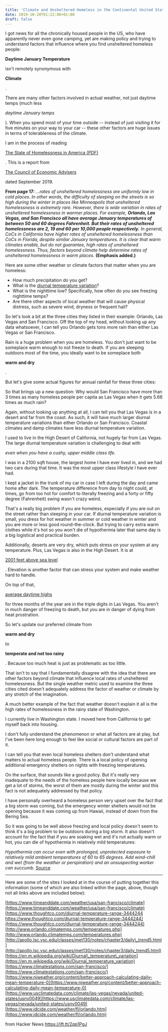```yaml
---
title: 'Climate and Unsheltered Homeless in the Continental United States'
date: 2019-10-20T01:22:00+01:00
draft: false
---
```


I got news for all the chronically housed people in the US, who have apparently never even gone camping, yet are making policy and trying to understand factors that influence where you find unsheltered homeless people:

**Daytime January Temperature**

isn't remotely synonymous with

**Climate**

.

There are many other factors involved in actual weather, not just daytime temps (much less

_daytime January temps_

). When you spend most of your time outside -- instead of just visiting it for five minutes on your way to your car -- these other factors are huge issues in terms of tolerableness of the climate.

I am in the process of reading

[The State of Homelessness in America (PDF)](https://www.whitehouse.gov/wp-content/uploads/2019/09/The-State-of-Homelessness-in-America.pdf)

. This is a report from

[The Council of Economic Advisers](https://www.whitehouse.gov/cea/)

dated September 2019.

**From page 17:** _...rates of unsheltered homelessness are uniformly low in cold places. In other words, the difficulty of sleeping on the streets is so high during the winter in places like Minneapolis that unsheltered homelessness is extremely rare. However, there is wide variation in rates of unsheltered homelessness in warmer places. For example, **Orlando, Las Vegas, and San Francisco all have average January temperatures of between 50 and 60 degrees Fahrenheit. But their rates of unsheltered homelessness are 2, 19 and 60 per 10,000 people respectively.** In general, CoCs in California have higher rates of unsheltered homelessness than CoCs in Florida, despite similar January temperatures. It is clear that warm climates enable, but do not guarantee, high rates of unsheltered homelessness. Thus, factors beyond climate help determine rates of unsheltered homelessness in warm places._ **(Emphasis added.)**

Here are some other weather or climate factors that matter when you are homeless:

*   How much precipitation do you get?
*   What is the [diurnal temperature variation](https://en.m.wikipedia.org/wiki/Diurnal_temperature_variation)?
*   What is the nighttime low? Specifically, how often do you see freezing nighttime temps?
*   Are there other aspects of local weather that will cause physical distress, such as severe wind, dryness or frequent hail?

So let's look a bit at the three cities they listed in their example: Orlando, Las Vegas and San Francisco. Off the top of my head, without looking up any data whatsoever, I can tell you Orlando gets tons more rain than either Las Vegas or San Francisco.

Rain is a huge problem when you are homeless. You don't just want to be someplace warm enough to not freeze to death. If you are sleeping outdoors most of the time, you ideally want to be someplace both

**warm and dry**

.

But let's give some actual figures for annual rainfall for these three cities:

So that brings up a new question: Why would San Francisco have more than 3 times as many homeless people per capita as Las Vegas when it gets 5.66 times as much rain?

Again, without looking up anything at all, I can tell you that Las Vegas is in a desert and far from the coast. As such, it will have much larger diurnal temperature variations than either Orlando or San Francisco. Coastal climates and damp climates have less diurnal temperature variation.

I used to live in the High Desert of California, not hugely far from Las Vegas. The large diurnal temperature variation is challenging to deal with

_even when you have a cushy, upper middle class life._

I was in a 2100 sqft house, the largest home I have ever lived in, and we had two cars during that time. It was the most upper class lifestyle I have ever had.

I kept a jacket in the trunk of my car in case I left during the day and came home after dark. The temperature difference from day to night could, at times, go from too hot for comfort to literally freezing and a forty or fifty degree (Fahrenheit) swing wasn't crazy weird.

That's a really big problem if you are homeless, especially if you are out on the street rather than sleeping in your car. If diurnal temperature variation is small, you dress for hot weather in summer or cold weather in winter and you are more or less good round-the-clock. But trying to carry extra warm clothes while it's hot so you won't die of hypothermia later that same day is a big logistical and practical burden.

Additionally, deserts are very dry, which puts stress on your system at any temperature. Plus, Las Vegas is also in the High Desert. It is at

[2001 feet above sea level](https://en.wikipedia.org/wiki/Las_Vegas)

. Elevation is another factor that can stress your system and make weather hard to handle.

On top of that,

[average daytime highs](https://www.vegas.com/weather/averages.html)

for three months of the year are in the triple digits in Las Vegas. You aren't in much danger of freezing to death, but you are in danger of dying from heat prostration.

So let's update our preferred climate from

**warm and dry**

to

**temperate and not too rainy**

. Because too much heat is just as problematic as too little.

That isn't to say that I fundamentally disagree with the idea that there are other factors beyond climate that influence local rates of unsheltered homelessness. But the single weather metric used to examine the three cities cited doesn't adequately address the factor of weather or climate by any stretch of the imagination.

A much better example of the fact that weather doesn't explain it all is the high rates of homelessness in the rainy state of Washington.

I currently live in Washington state. I moved here from California to get myself back into housing.

I don't fully understand the phenomenon or what all factors are at play, but I've been here long enough to feel like social or cultural factors are part of it.

I can tell you that even local homeless shelters don't understand what matters to actual homeless people. There is a local policy of opening additional emergency shelters on nights with freezing temperatures.

On the surface, that sounds like a good policy. But it's really very inadequate to the needs of the homeless people here locally because we get a lot of storms, the worst of them are mostly during the winter and this fact is not adequately addressed by that policy.

I have personally overheard a homeless person very upset over the fact that a big storm was coming, but the emergency winter shelters would not be opening because it was coming up from Hawaii, instead of down from the Bering Sea.

So it was going to be well above freezing and local policy doesn't seem to think it's a big problem to be outdoors during a big storm. It also doesn't account for the fact that if you are soaking wet and it's not actually warm or hot, you can die of hypothermia in relatively mild temperatures:

_Hypothermia can occur even with prolonged, unprotected exposure to relatively mild ambient temperatures of 60 to 65 degrees. Add wind-chill and wet (from the weather or perspiration) and an unsuspecting worker can succumb._ [Source](https://memicsafety.typepad.com/memic_safety_blog/2011/01/hypothermia-when-cold-and-wet-is-dangerous.html)

* * *

Here are some of the sites I looked at in the course of putting together this information (some of which are also linked within the page, above, though not all links above are included below):

[https://www.timeanddate.com/weather/usa/san-francisco/climate](https://www.timeanddate.com/weather/usa/san-francisco/climate) [https://www.thoughtco.com/diurnal-temperature-range-3444244  
https://www.thoughtco.com/diurnal-temperature-range-3444244](https://www.thoughtco.com/diurnal-temperature-range-3444244) [http://www.orlando.climatemps.com/temperatures.php](http://www.orlando.climatemps.com/temperatures.php) [http://apollo.lsc.vsc.edu/classes/met130/notes/chapter3/daily\_trend5.html](http://apollo.lsc.vsc.edu/classes/met130/notes/chapter3/daily_trend5.html) [https://en.m.wikipedia.org/wiki/Diurnal\_temperature\_variation](https://en.m.wikipedia.org/wiki/Diurnal_temperature_variation) [https://www.climatestations.com/san-francisco/](https://www.climatestations.com/san-francisco/) [https://www.njweather.org/content/better-approach-calculating-daily-mean-temperature-0](https://www.njweather.org/content/better-approach-calculating-daily-mean-temperature-0) [https://www.usclimatedata.com/climate/las-vegas/nevada/united-states/usnv0049](https://www.usclimatedata.com/climate/las-vegas/nevada/united-states/usnv0049) [https://www.idcide.com/weather/fl/orlando.htm](https://www.idcide.com/weather/fl/orlando.htm)

  
  
from Hacker News https://ift.tt/2qp1PgJ